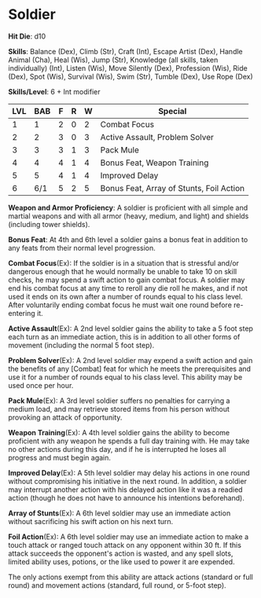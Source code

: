 # Soldier 

**Hit Die**: d10

**Skills**: Balance (Dex), Climb (Str), Craft (Int), Escape Artist (Dex), Handle Animal (Cha), Heal (Wis), Jump (Str), Knowledge (all skills, taken individually) (Int), Listen (Wis), Move Silently (Dex), Profession (Wis), Ride (Dex), Spot (Wis), Survival (Wis), Swim (Str), Tumble (Dex), Use Rope (Dex)

**Skills/Level**: 6 + Int modifier

LVL | BAB | F | R | W | Special 
--- | --- | - | - | - | ------- 
1   | 1   | 2 | 0 | 2 | Combat Focus          
2   | 2   | 3 | 0 | 3 | Active Assault, Problem Solver          
3   | 3   | 3 | 1 | 3 | Pack Mule 
4   | 4   | 4 | 1 | 4 | Bonus Feat, Weapon Training
5   | 5   | 4 | 1 | 4 | Improved Delay        
6   | 6/1 | 5 | 2 | 5 | Bonus Feat, Array of Stunts, Foil Action

**Weapon and Armor Proficiency**: A soldier is proficient with all simple and martial weapons and with all armor (heavy, medium, and light) and shields (including tower shields).

**Bonus Feat**: At 4th and 6th level a soldier gains a bonus feat in addition to any feats from their normal level progression.

**Combat Focus**(Ex): If the soldier is in a situation that is stressful and/or dangerous enough that he would normally be unable to take 10 on skill checks, he may spend a swift action to gain combat focus. A soldier may end his combat focus at any time to reroll any die roll he makes, and if not used it ends on its own after a number of rounds equal to his class level. After voluntarily ending combat focus he must wait one round before re-entering it.

**Active Assault**(Ex): A 2nd level soldier gains the ability to take a 5 foot step each turn as an immediate action, this is in addition to all other forms of movement (including the normal 5 foot step).

**Problem Solver**(Ex): A 2nd level soldier may expend a swift action and gain the benefits of any [Combat] feat for which he meets the prerequisites and use it for a number of rounds equal to his class level. This ability may be used once per hour.

**Pack Mule**(Ex): A 3rd level soldier suffers no penalties for carrying a medium load, and may retrieve stored items from his person without provoking an attack of opportunity.

**Weapon Training**(Ex): A 4th level soldier gains the ability to become proficient with any weapon he spends a full day training with. He may take no other actions during this day, and if he is interrupted he loses all progress and must begin again.

**Improved Delay**(Ex): A 5th level soldier may delay his actions in one round without compromising his initiative in the next round. In addition, a soldier may interrupt another action with his delayed action like it was a readied action (though he does not have to announce his intentions beforehand).

**Array of Stunts**(Ex): A 6th level soldier may use an immediate action without sacrificing his swift action on his next turn.

**Foil Action**(Ex): A 6th level soldier may use an immediate action to make a touch attack or ranged touch attack on any opponent within 30 ft. If this attack succeeds the opponent's action is wasted, and any spell slots, limited ability uses, potions, or the like used to power it are expended.

The only actions exempt from this ability are attack actions (standard or full round) and movement actions (standard, full round, or 5-foot step).